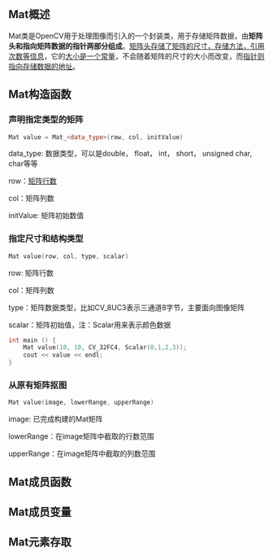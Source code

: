 ## <font style="color:rgb(25, 27, 31);">Mat概述</font>
<font style="color:rgb(25, 27, 31);">Mat类是OpenCV用于处理图像而引入的一个封装类，用于存储矩阵数据，由</font>**<font style="color:rgb(25, 27, 31);">矩阵头和指向矩阵数据的指针两部分组成</font>**<font style="color:rgb(25, 27, 31);">。</font><u><font style="color:rgb(25, 27, 31);">矩阵头存储了矩阵的尺寸，存储方法，引用次数等信息</font></u><font style="color:rgb(25, 27, 31);">，它的</font><u><font style="color:rgb(25, 27, 31);">大小是一个常量</font></u><font style="color:rgb(25, 27, 31);">，不会随着矩阵的尺寸的大小而改变，而</font><u><font style="color:rgb(25, 27, 31);">指针则指向存储数据的地址</font></u><font style="color:rgb(25, 27, 31);">。</font>

## Mat构造函数
### 声明指定类型的矩阵
```cpp
Mat value = Mat_<data_type>(row, col, initValue)
```

<font style="color:rgb(25, 27, 31);">data_type: 数据类型，可以是double， float， int， short， unsigned char, char等等</font>

<font style="color:rgb(25, 27, 31);">row：</font>[矩阵行数](https://www.zhihu.com/search?q=%E7%9F%A9%E9%98%B5%E8%A1%8C%E6%95%B0&search_source=Entity&hybrid_search_source=Entity&hybrid_search_extra=%7B%22sourceType%22%3A%22article%22%2C%22sourceId%22%3A%22487572924%22%7D)

<font style="color:rgb(25, 27, 31);">col：矩阵列数</font>

<font style="color:rgb(25, 27, 31);">initValue: 矩阵初始数值</font>





### 指定尺寸和结构类型
```cpp
Mat value(row, col, type, scalar)
```

row: 矩阵行数

col：矩阵列数

type：矩阵数据类型，比如CV_8UC3表示三通道8字节，主要面向图像矩阵

scalar：矩阵初始值，注：Scalar用来表示颜色数据

```cpp
int main () {
    Mat value(10, 10, CV_32FC4, Scalar(0,1,2,3));
    cout << value << endl;
}
```

### 从原有矩阵抠图
```cpp
Mat value(image, lowerRange, upperRange)
```

<font style="color:rgb(25, 27, 31);">image: 已完成构建的Mat矩阵</font>

<font style="color:rgb(25, 27, 31);">lowerRange：在image矩阵中截取的行数范围</font>

<font style="color:rgb(25, 27, 31);">upperRange：在image矩阵中截取的列数范围</font>

## Mat成员函数
## Mat成员变量
## Mat元素存取


<font style="color:rgb(25, 27, 31);"></font>

